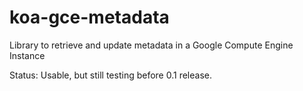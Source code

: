 # koa-gce-metadata

Library to retrieve and update metadata in a Google Compute Engine Instance

Status: Usable, but still testing before 0.1 release.
